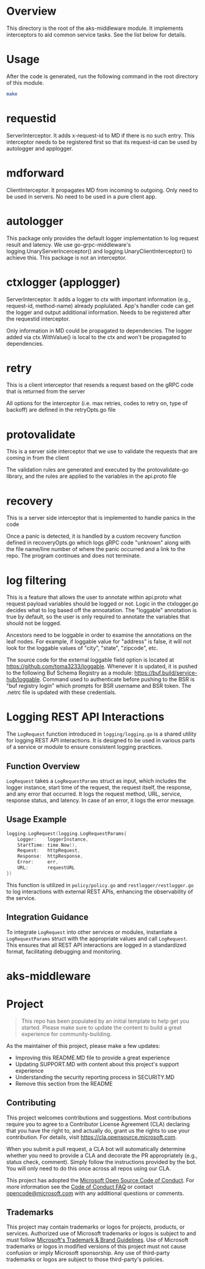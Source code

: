 <!-- markdownlint-disable MD004 -->
# Overview

This directory is the root of the aks-middleware module. It implements interceptors to aid common service tasks. See the list below for details.

# Usage

After the code is generated, run the following command in the root directory of this module.

```bash
make
```

# requestid

ServerInterceptor. It adds x-request-id to MD if there is no such entry. This interceptor needs to be registered first so that its request-id can be used by autologger and applogger.

# mdforward

ClientInterceptor. It propagates MD from incoming to outgoing. Only need to be used in servers. No need to be used in a pure client app.

# autologger

This package only provides the default logger implementation to log request result and latency. We use go-grpc-middleware's logging.UnaryServerIncerceptor() and logging.UnaryClientInterceptor() to achieve this. This package is not an interceptor.

# ctxlogger (applogger)

ServerInterceptor. It adds a logger to ctx with important information (e.g., request-id, method-name) already poplulated. App's handler code can get the logger and output additional information. Needs to be registered after the requestid interceptor.

Only information in MD could be propagated to dependencies. The logger added via ctx.WithValue() is local to the ctx and won't be propagated to dependencies.

# retry

This is a client interceptor that resends a request based on the gRPC code that is returned from the server

All options for the interceptor (i.e. max retries, codes to retry on, type of backoff) are defined in the retryOpts.go file 

# protovalidate

This is a server side interceptor that we use to validate the requests that are coming in from the client

The validation rules are generated and executed by the protovalidate-go library, and the rules are applied to the variables in the api.proto file

# recovery

This is a server side interceptor that is implemented to handle panics in the code

Once a panic is detected, it is handled by a custom recovery function defined in recoveryOpts.go which logs gRPC code "unknown" along with the file name/line number of where the panic occurred and a link to the repo. The program continues and does not terminate.

# log filtering

This is a feature that allows the user to annotate within api.proto what request payload variables should be logged or not. Logic in the ctxlogger.go decides what to log based off the annoatation. The "loggable" annotation is true by default, so the user is only required to annotate the variables that should not be logged.

Ancestors need to be loggable in order to examine the annotations on the leaf nodes. For example, if loggable value for "address" is false, it will not look for the loggable values of "city", "state", "zipcode", etc.

The source code for the external loggable field option is located at https://github.com/toma3233/loggable. Whenever it is updated, it is pushed to the following Buf Schema Registry as a module: https://buf.build/service-hub/loggable. Command used to authenticate before pushing to the BSR is "buf registry login" which prompts for BSR username and BSR token. The .netrc file is updated with these credentials. 

# Logging REST API Interactions

The `LogRequest` function introduced in `logging/logging.go` is a shared utility for logging REST API interactions. It is designed to be used in various parts of a service or module to ensure consistent logging practices.

## Function Overview

`LogRequest` takes a `LogRequestParams` struct as input, which includes the logger instance, start time of the request, the request itself, the response, and any error that occurred. It logs the request method, URL, service, response status, and latency. In case of an error, it logs the error message.

## Usage Example

```go
logging.LogRequest(logging.LogRequestParams{
    Logger:    loggerInstance,
    StartTime: time.Now(),
    Request:   httpRequest,
    Response:  httpResponse,
    Error:     err,
    URL:       requestURL
})
```

This function is utilized in `policy/policy.go` and `restlogger/restlogger.go` to log interactions with external REST APIs, enhancing the observability of the service.

## Integration Guidance

To integrate `LogRequest` into other services or modules, instantiate a `LogRequestParams` struct with the appropriate values and call `LogRequest`. This ensures that all REST API interactions are logged in a standardized format, facilitating debugging and monitoring.

# aks-middleware



# Project

> This repo has been populated by an initial template to help get you started. Please
> make sure to update the content to build a great experience for community-building.

As the maintainer of this project, please make a few updates:

- Improving this README.MD file to provide a great experience
- Updating SUPPORT.MD with content about this project's support experience
- Understanding the security reporting process in SECURITY.MD
- Remove this section from the README

## Contributing

This project welcomes contributions and suggestions.  Most contributions require you to agree to a
Contributor License Agreement (CLA) declaring that you have the right to, and actually do, grant us
the rights to use your contribution. For details, visit https://cla.opensource.microsoft.com.

When you submit a pull request, a CLA bot will automatically determine whether you need to provide
a CLA and decorate the PR appropriately (e.g., status check, comment). Simply follow the instructions
provided by the bot. You will only need to do this once across all repos using our CLA.

This project has adopted the [Microsoft Open Source Code of Conduct](https://opensource.microsoft.com/codeofconduct/).
For more information see the [Code of Conduct FAQ](https://opensource.microsoft.com/codeofconduct/faq/) or
contact [opencode@microsoft.com](mailto:opencode@microsoft.com) with any additional questions or comments.

## Trademarks

This project may contain trademarks or logos for projects, products, or services. Authorized use of Microsoft 
trademarks or logos is subject to and must follow 
[Microsoft's Trademark & Brand Guidelines](https://www.microsoft.com/en-us/legal/intellectualproperty/trademarks/usage/general).
Use of Microsoft trademarks or logos in modified versions of this project must not cause confusion or imply Microsoft sponsorship.
Any use of third-party trademarks or logos are subject to those third-party's policies.
